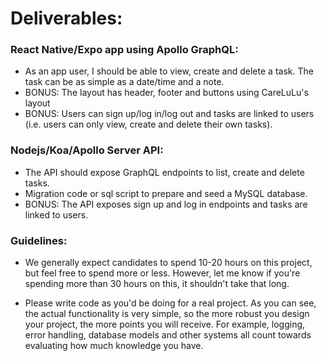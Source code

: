 
# Deliverables:

### React Native/Expo app using Apollo GraphQL:

- As an app user, I should be able to view, create and delete a task. The task can be as simple as a date/time and a note.
- BONUS: The layout has header, footer and buttons using CareLuLu's layout
- BONUS: Users can sign up/log in/log out and tasks are linked to users (i.e. users can only view, create and delete their own tasks).

### Nodejs/Koa/Apollo Server API:

- The API should expose GraphQL endpoints to list, create and delete tasks.
- Migration code or sql script to prepare and seed a MySQL database.
- BONUS: The API exposes sign up and log in endpoints and tasks are linked to users.

### Guidelines:

- We generally expect candidates to spend 10-20 hours on this project, but feel free to spend more or less. However, let me know if you're spending more than 30 hours on this, it shouldn't take that long.

- Please write code as you'd be doing for a real project. As you can see, the actual functionality is very simple, so the more robust you design your project, the more points you will receive. For example, logging, error handling, database models and other systems all count towards evaluating how much knowledge you have.